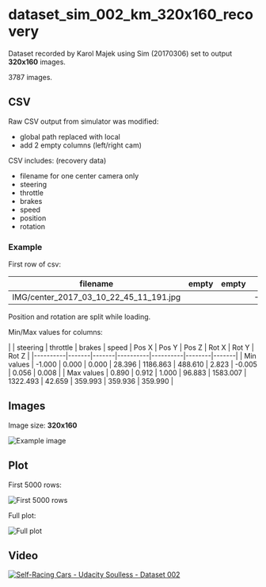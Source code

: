 # dataset_sim_002_km_320x160_recovery

Dataset recorded by Karol Majek using Sim (20170306) set to output **320x160** images.

3787 images.

## CSV

Raw CSV output from simulator was modified:

- global path replaced with local
- add 2 empty columns (left/right cam)


CSV includes: (recovery data)

- filename for one center camera only
- steering
- throttle
- brakes
- speed
- position
- rotation

### Example

First row of csv:

| filename | empty | empty | steering | throttle | brakes | speed | Position | Rotation|
|----------|-------|-------|----------|----------|--------|-------|----------------|----------------|
| IMG/center_2017_03_10_22_45_11_191.jpg | | | -0.29040129999999997 | 0.810 | 0.0 | 54.644 | 1259.469:652.974:32.614 | 356.482:135.336:0.550 |

Position and rotation are split while loading.

Min/Max values for columns:

|   | steering | throttle | brakes | speed | Pos X | Pos Y | Pos Z | Rot X | Rot Y | Rot Z |
|----------|-------|-------|----------|----------|--------|-------|
| Min values | -1.000 | 0.000 | 0.000 | 28.396 | 1186.863 | 488.610 | 2.823 | -0.005 | 0.056 | 0.008 |
| Max values | 0.890 | 0.912 | 1.000 | 96.883 | 1583.007 | 1322.493 | 42.659 | 359.993 | 359.936 | 359.990 |

## Images

Image size: **320x160**

![Example image](IMG/center_2017_03_10_22_45_11_191.jpg)

## Plot

First 5000 rows:

![First 5000 rows](first5000.png)

Full plot:

![Full plot](full.png)

## Video

[![Self-Racing Cars - Udacity Soulless - Dataset 002](https://img.youtube.com/vi/ZdCt0mk-s6E/0.jpg)](https://www.youtube.com/watch?v=ZdCt0mk-s6E)
